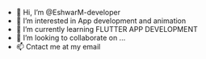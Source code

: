 - 👋 Hi, I’m @EshwarM-developer
- 👀 I’m interested in App development and animation 
- 🌱 I’m currently learning FLUTTER APP DEVELOPMENT
- 💞️ I’m looking to collaborate on ...
- 📫 Cntact me at my email

<!---
EshwarM-developer/EshwarM-developer is a ✨ special ✨ repository because its `README.md` (this file) appears on your GitHub profile.
You can click the Preview link to take a look at your changes.
--->
